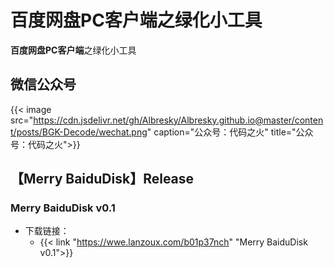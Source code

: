 # 百度网盘PC客户端之绿化小工具

**百度网盘PC客户端**之绿化小工具
<!--more-->
## 微信公众号

{{< image src="https://cdn.jsdelivr.net/gh/Albresky/Albresky.github.io@master/content/posts/BGK-Decode/wechat.png" caption="公众号：代码之火" title="公众号：代码之火">}}


## 【Merry BaiduDisk】Release


### Merry BaiduDisk v0.1 

 - 下载链接：
   - {{< link "https://wwe.lanzoux.com/b01p37nch" "Merry BaiduDisk v0.1">}}
